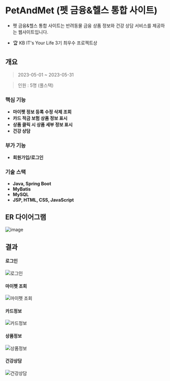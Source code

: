 # PetAndMet (펫 금융&헬스 통합 사이트)
- 펫 금융&헬스 통합 사이트는 반려동물 금융 상품 정보와 건강 상담 서비스를 제공하는 웹사이트입니다.

- 🏆 KB IT's Your Life 3기 최우수 프로젝트상

## 개요
> 2023-05-01 ~ 2023-05-31

> 인원 : 5명 (풀스택)

### 핵심 기능
* **마이펫 정보 등록 수정 삭제 조회**
* **카드 적금 보험 상품 정보 표시**
* **상품 클릭 시 상품 세부 정보 표시**
* **건강 상담**

### 부가 기능
* **회원가입/로그인**

### 기술 스택
- **Java, Spring Boot**
- **MyBatis**
- **MySQL**
- **JSP, HTML, CSS, JavaScript**

## ER 다이어그램
![image](https://github.com/kb03-project/petandmet/assets/93168480/711130d4-24d2-49ce-9991-43b953ce6e45)

## 결과
#### 로그인
![로그인](https://github.com/kb03-project/petandmet/assets/93168480/e24e6f11-7fc9-4335-bec2-98dfcbe44531)

#### 마이펫 조회
![마이펫 조회](https://github.com/kb03-project/petandmet/assets/93168480/edec34ea-13bc-4f50-80aa-2fa41d9446bc)

#### 카드정보
![카드정보](https://github.com/kb03-project/petandmet/assets/93168480/e43fc352-f9c4-4b8b-a89e-9b3d9de24358)

#### 상품정보
![상품정보](https://github.com/kb03-project/petandmet/assets/93168480/1f72fbda-b5b3-48d5-9019-ccac5c36dba3)

#### 건강상담
![건강상담](https://github.com/kb03-project/petandmet/assets/93168480/3c635bc2-037e-4074-8252-541a84cfdb5d)
